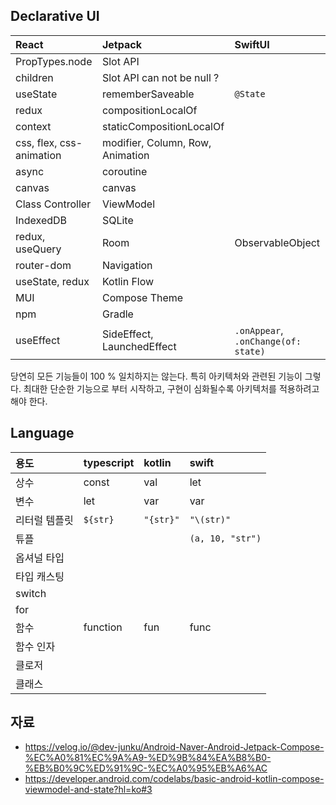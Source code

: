 ## Declarative UI
| React | Jetpack | SwiftUI
| :--- | :--- | :--- 
| PropTypes.node | Slot API |
| children | Slot API can not be null ?
| useState | rememberSaveable | `@State`
| redux | compositionLocalOf |
| context | staticCompositionLocalOf
| css, flex, css-animation | modifier, Column, Row, Animation
| async | coroutine
| canvas | canvas
| Class Controller | ViewModel
| IndexedDB | SQLite
| redux, useQuery | Room | ObservableObject
| router-dom | Navigation
| useState, redux | Kotlin Flow
| MUI | Compose Theme
| npm | Gradle
| useEffect | SideEffect, LaunchedEffect | `.onAppear`, `.onChange(of: state)`

당연히 모든 기능들이 100 % 일치하지는 않는다. 특히 아키텍처와 관련된 기능이 그렇다.
최대한 단순한 기능으로 부터 시작하고,
구현이 심화될수록 아키텍처를 적용하려고 해야 한다.

## Language
| 용도 | typescript | kotlin | swift
| :--- | :--- | :--- | :--- 
| 상수 | const | val | let
| 변수 | let | var | var
| 리터럴 템플릿 | ``${str}`` | `"{str}"` | `"\(str)"`
| 튜플 | | | `(a, 10, "str")` 
| 옵셔널 타입 |
| 타입 캐스팅 
| switch |
| for |
| 함수 | function | fun | func
| 함수 인자 |
| 클로저 |
| 클래스 |
## 자료
* https://velog.io/@dev-junku/Android-Naver-Android-Jetpack-Compose-%EC%A0%81%EC%9A%A9-%ED%9B%84%EA%B8%B0-%EB%B0%9C%ED%91%9C-%EC%A0%95%EB%A6%AC
* https://developer.android.com/codelabs/basic-android-kotlin-compose-viewmodel-and-state?hl=ko#3
